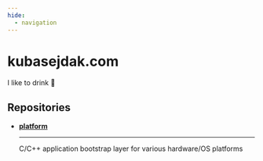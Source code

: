 ```yaml
---
hide:
  - navigation
---
```


# kubasejdak.com

I like to drink :beers:

## Repositories

<div class="grid cards" markdown>

- **[platform]**

    ---

    C/C++ application bootstrap layer for various hardware/OS platforms

</div>

<!-- links -->

[platform]: https://github.com/kubasejdak-org/platform
